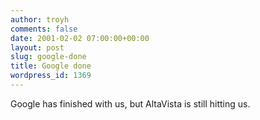 ```yaml
---
author: troyh
comments: false
date: 2001-02-02 07:00:00+00:00
layout: post
slug: google-done
title: Google done
wordpress_id: 1369
---
```


Google has finished with us, but AltaVista is still hitting us.
